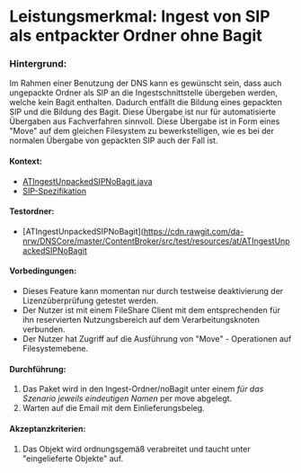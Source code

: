 # Leistungsmerkmal: Ingest von SIP als entpackter Ordner ohne Bagit


### Hintergrund:

Im Rahmen einer Benutzung der DNS kann es gewünscht sein, dass auch ungepackte Ordner als SIP an die Ingestschnittstelle übergeben werden, welche kein Bagit enthalten. Dadurch entfällt die Bildung eines gepackten SIP und die Bildung des Bagit. Diese Übergabe ist nur für automatisierte Übergaben aus Fachverfahren sinnvoll. Diese Übergabe ist 
in Form eines "Move" auf dem gleichen Filesystem zu bewerkstelligen, wie es bei der normalen Übergabe von gepackten SIP auch der Fall ist.  

#### Kontext:

* [ATIngestUnpackedSIPNoBagit.java](../../test/java/de/uzk/hki/da/at/ATIngestUnpackedSIPNoBagit.java)
* [SIP-Spezifikation](specification_sip.de.md)

#### Testordner:

* [ATIngestUnpackedSIPNoBagit](https://cdn.rawgit.com/da-nrw/DNSCore/master/ContentBroker/src/test/resources/at/ATIngestUnpackedSIPNoBagit

#### Vorbedingungen:

* Dieses Feature kann momentan nur durch testweise deaktivierung der Lizenzüberprüfung getestet werden.
* Der Nutzer ist mit einem FileShare Client mit dem entsprechenden für ihn reservierten Nutzungsbereich auf dem Verarbeitungsknoten verbunden.
* Der Nutzer hat Zugriff auf die Ausführung von "Move" - Operationen auf Filesystemebene.

#### Durchführung:

1. Das Paket wird in den Ingest-Ordner/noBagit unter einem *für das Szenario* *jeweils eindeutigen Namen* per move abgelegt.
1. Warten auf die Email mit dem Einlieferungsbeleg.

#### Akzeptanzkriterien:

1. Das Objekt wird ordnungsgemäß verabreitet und taucht unter "eingelieferte Objekte" auf. 

